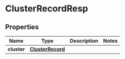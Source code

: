 # ClusterRecordResp

## Properties
Name | Type | Description | Notes
------------ | ------------- | ------------- | -------------
**cluster** | [**ClusterRecord**](ClusterRecord.md) |  | 

